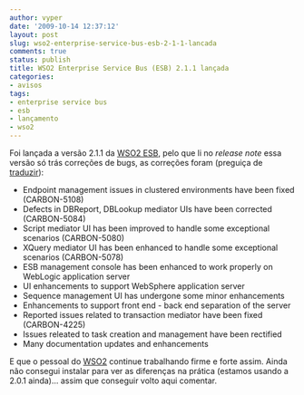 ```yaml
---
author: vyper
date: '2009-10-14 12:37:12'
layout: post
slug: wso2-enterprise-service-bus-esb-2-1-1-lancada
comments: true
status: publish
title: WSO2 Enterprise Service Bus (ESB) 2.1.1 lançada
categories:
- avisos
tags:
- enterprise service bus
- esb
- lançamento
- wso2
---
```


Foi lançada a versão 2.1.1 da [WSO2 ESB](http://wso2.org/projects/esb/java),
pelo que li no _release note_ essa versão só trás correções de bugs, as
correções foram (preguiça de [traduzir](http://translate.google.com.br/translate?prev=hp&hl=pt-BR&js=y&u=http%3A%2F%2Fwso2.org%2Fproject%2Fesb%2Fjava%2F2.1.1%2Fdocs%2Frelease-notes.html&sl=en&tl=pt&history_state0=&swap=1)):

  * Endpoint management issues in clustered environments have been fixed (CARBON-5108)
  * Defects in DBReport, DBLookup mediator UIs have been corrected (CARBON-5084)
  * Script mediator UI has been improved to handle some exceptional scenarios (CARBON-5080)
  * XQuery mediator UI has been enhanced to handle some exceptional scenarios (CARBON-5078)
  * ESB management console has been enhanced to work properly on WebLogic application server
  * UI enhancements to support WebSphere application server
  * Sequence management UI has undergone some minor enhancements
  * Enhancements to support front end - back end separation of the server
  * Reported issues related to transaction mediator have been fixed (CARBON-4225)
  * Issues releated to task creation and management have been rectified
  * Many documentation updates and enhancements

E que o pessoal do [WSO2](http://wso2.org) continue trabalhando firme e forte
assim. Ainda não consegui instalar para ver as diferenças na prática (estamos
usando a 2.0.1 ainda)... assim que conseguir volto aqui comentar.
